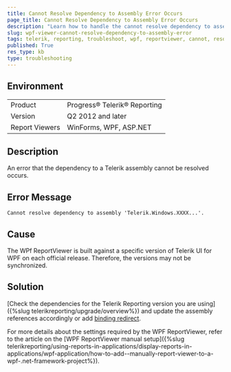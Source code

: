 ```yaml
---
title: Cannot Resolve Dependency to Assembly Error Occurs
page_title: Cannot Resolve Dependency to Assembly Error Occurs
description: "Learn how to handle the cannot resolve dependency to assembly error when working with the WPF ReportViewer."
slug: wpf-viewer-cannot-resolve-dependency-to-assembly-error
tags: telerik, reporting, troubleshoot, wpf, reportviewer, cannot, resolve, dependency, to, assembly, error, occurs
published: True
res_type: kb
type: troubleshooting
---
```


## Environment

<table>
	<tbody>
		<tr>
			<td>Product</td>
			<td>Progress® Telerik® Reporting</td>
		</tr>
		<tr>
			<td>Version</td>
			<td>Q2 2012 and later</td>
		</tr>
	        <tr>
			<td>Report Viewers</td>
			<td>WinForms, WPF, ASP.NET</td>
		</tr>
	</tbody>
</table>

## Description

An error that the dependency to a Telerik assembly cannot be resolved occurs.

## Error Message

`Cannot resolve dependency to assembly 'Telerik.Windows.XXXX...'.`

## Cause

The WPf ReportViewer is built against a specific version of Telerik UI for WPF on each official release. Therefore, the versions may not be synchronized.

## Solution  

[Check the dependencies for the Telerik Reporting version you are using]({%slug telerikreporting/upgrade/overview%}) and update the assembly references accordingly or add [binding redirect](http://msdn.microsoft.com/en-us/library/eftw1fys(v=vs.110).aspx).         

For more details about the settings required by the WPF ReportViewer, refer to the article on the [WPF ReportViewer manual setup]({%slug telerikreporting/using-reports-in-applications/display-reports-in-applications/wpf-application/how-to-add--manually-report-viewer-to-a-wpf-.net-framework-project%}).

